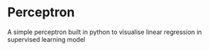 # Perceptron
A simple perceptron built in python to visualise linear regression in supervised learning model

